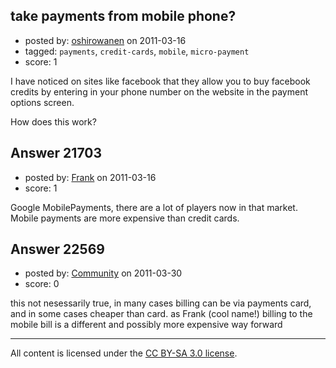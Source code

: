 ## take payments from mobile phone?

- posted by: [oshirowanen](https://stackexchange.com/users/-1/7005-oshirowanen) on 2011-03-16
- tagged: `payments`, `credit-cards`, `mobile`, `micro-payment`
- score: 1

I have noticed on sites like facebook that they allow you to buy facebook credits by entering in your phone number on the website in the payment options screen.

How does this work?


## Answer 21703

- posted by: [Frank](https://stackexchange.com/users/-1/4858-frank) on 2011-03-16
- score: 1

Google MobilePayments, there are a lot of players now in that market.  Mobile payments are more expensive than credit cards.  


## Answer 22569

- posted by: [Community](https://stackexchange.com/users/-1/-1-community) on 2011-03-30
- score: 0

this not nesessarily true, in many cases billing can be via payments card, and in some cases cheaper than card. as Frank (cool name!) billing to the mobile bill is a different and possibly more expensive way forward



---

All content is licensed under the [CC BY-SA 3.0 license](https://creativecommons.org/licenses/by-sa/3.0/).
